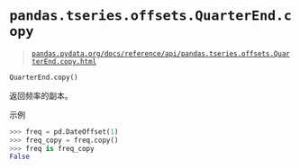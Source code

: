 # `pandas.tseries.offsets.QuarterEnd.copy`

> [`pandas.pydata.org/docs/reference/api/pandas.tseries.offsets.QuarterEnd.copy.html`](https://pandas.pydata.org/docs/reference/api/pandas.tseries.offsets.QuarterEnd.copy.html)

```py
QuarterEnd.copy()
```

返回频率的副本。

示例

```py
>>> freq = pd.DateOffset(1)
>>> freq_copy = freq.copy()
>>> freq is freq_copy
False 
```
